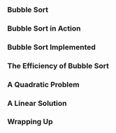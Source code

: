 ### Bubble Sort

### Bubble Sort in Action

### Bubble Sort Implemented

### The Efficiency of Bubble Sort

### A Quadratic Problem

### A Linear Solution

### Wrapping Up